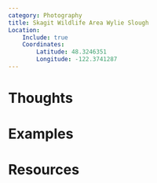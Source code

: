 ```yaml
---
category: Photography
title: Skagit Wildlife Area Wylie Slough
Location:
    Include: true
    Coordinates:
        Latitude: 48.3246351
        Longitude: -122.3741287
---
```



# Thoughts

# Examples

# Resources
